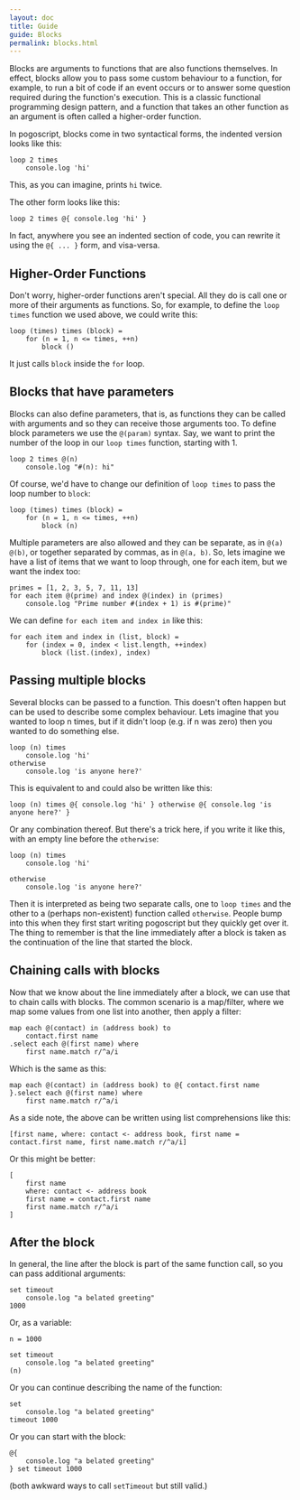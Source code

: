 ```yaml
---
layout: doc
title: Guide
guide: Blocks
permalink: blocks.html
---
```


Blocks are arguments to functions that are also functions themselves. In effect, blocks allow you to pass some custom behaviour to a function, for example, to run a bit of code if an event occurs or to answer some question required during the function's execution. This is a classic functional programming design pattern, and a function that takes an other function as an argument is often called a higher-order function.

In pogoscript, blocks come in two syntactical forms, the indented version looks like this:

    loop 2 times
        console.log 'hi' 

This, as you can imagine, prints `hi` twice.

The other form looks like this:

    loop 2 times @{ console.log 'hi' }

In fact, anywhere you see an indented section of code, you can rewrite it using the `@{ ... }` form, and visa-versa.

## Higher-Order Functions

Don't worry, higher-order functions aren't special. All they do is call one or more of their arguments as functions. So, for example, to define the `loop times` function we used above, we could write this:

    loop (times) times (block) =
        for (n = 1, n <= times, ++n)
            block ()

It just calls `block` inside the `for` loop.

## Blocks that have parameters

Blocks can also define parameters, that is, as functions they can be called with arguments and so they can receive those arguments too. To define block parameters we use the `@(param)` syntax. Say, we want to print the number of the loop in our `loop times` function, starting with 1.

    loop 2 times @(n)
        console.log "#(n): hi"

Of course, we'd have to change our definition of `loop times` to pass the loop number to `block`:

    loop (times) times (block) =
        for (n = 1, n <= times, ++n)
            block (n)

Multiple parameters are also allowed and they can be separate, as in `@(a) @(b)`, or together separated by commas, as in `@(a, b)`. So, lets imagine we have a list of items that we want to loop through, one for each item, but we want the index too:

    primes = [1, 2, 3, 5, 7, 11, 13]
    for each item @(prime) and index @(index) in (primes)
        console.log "Prime number #(index + 1) is #(prime)"

We can define `for each item and index in` like this:

    for each item and index in (list, block) =
        for (index = 0, index < list.length, ++index)
            block (list.(index), index)

## Passing multiple blocks

Several blocks can be passed to a function. This doesn't often happen but can be used to describe some complex behaviour. Lets imagine that you wanted to loop n times, but if it didn't loop (e.g. if n was zero) then you wanted to do something else.

    loop (n) times
        console.log 'hi'
    otherwise
        console.log 'is anyone here?'

This is equivalent to and could also be written like this:

    loop (n) times @{ console.log 'hi' } otherwise @{ console.log 'is anyone here?' }

Or any combination thereof. But there's a trick here, if you write it like this, with an empty line before the `otherwise`:

    loop (n) times
        console.log 'hi'

    otherwise
        console.log 'is anyone here?'

Then it is interpreted as being two separate calls, one to `loop times` and the other to a (perhaps non-existent) function called `otherwise`. People bump into this when they first start writing pogoscript but they quickly get over it. The thing to remember is that the line immediately after a block is taken as the continuation of the line that started the block.

## Chaining calls with blocks

Now that we know about the line immediately after a block, we can use that to chain calls with blocks. The common scenario is a map/filter, where we map some values from one list into another, then apply a filter:

    map each @(contact) in (address book) to
        contact.first name
    .select each @(first name) where
        first name.match r/^a/i

Which is the same as this:

    map each @(contact) in (address book) to @{ contact.first name }.select each @(first name) where
        first name.match r/^a/i

As a side note, the above can be written using list comprehensions like this:

    [first name, where: contact <- address book, first name = contact.first name, first name.match r/^a/i]

Or this might be better:

    [
        first name
        where: contact <- address book
        first name = contact.first name
        first name.match r/^a/i
    ]

## After the block

In general, the line after the block is part of the same function call, so you can pass additional arguments:

    set timeout
        console.log "a belated greeting"
    1000

Or, as a variable:

    n = 1000

    set timeout
        console.log "a belated greeting"
    (n)

Or you can continue describing the name of the function:

    set
        console.log "a belated greeting"
    timeout 1000

Or you can start with the block:

    @{
        console.log "a belated greeting"
    } set timeout 1000

(both awkward ways to call `setTimeout` but still valid.)
